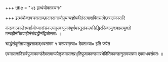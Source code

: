 +++
title = "५३ इत्थंचोक्तवचनः"

+++
इत्थंचोक्तवचनादाच्छादनदानान्तेपृथग्यज्ञोपवीतंदत्वाशक्तिसत्वेछत्रालंकारादि

कंदत्वात्कालेस्पर्शायोग्यानांसंकल्पंकृत्वापूजनंपूर्णमस्तुसंकल्पसिद्धिरस्त्वित्युक्त्वाप्रत्युक्तो मन्त्रहीनंक्रियाहीनंसंपद्धीनंद्विजोत्तमाः ।

श्राद्धंसंपूर्णतायातुप्रसादाद्भवतांमम १ यस्यस्मृत्या० देवताभ्या० इति जपेत

एवमासनादिसर्वपूजाकाण्डंदैवसमाप्यपैतृकमासनप्रभृतिपूजाकाण्डमारभेदितिकाण्डानुसमयक्रम एवमाधवसंमतः ॥
